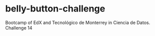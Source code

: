 # belly-button-challenge
Bootcamp of EdX and Tecnológico de Monterrey in Ciencia de Datos. Challenge 14
